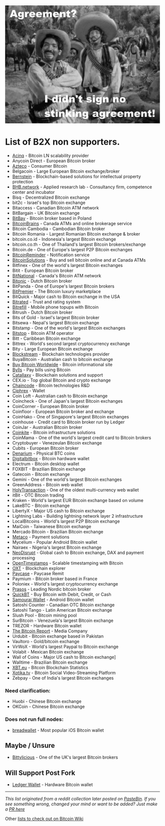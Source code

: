 
![](DG4IEcsUIAAje5w.jpg)

# List of B2X **non** supporters.

- [Acinq](https://acinq.co) - Bitcoin LN scalability provider
- Anycoin Direct - European Bitcoin broker
- [Azteco](https://azte.co) - Consumer Bitcoin
- Belgacoin - Large European Bitcoin exchange/broker
- [Bernstein](https://www.bernstein.io) - Blockchain-based solutions for intellectual property protection
- [BHB.network](http://bhb.network) - Applied research lab - Consultancy firm, competence center and incubator
- Bisq - Decentralized Bitcoin exchange
- bit2c - Israel's top Bitcoin exchange
- Bitaccess - Canadian Bitcoin ATM network
- BitBargain - UK Bitcoin exchange
- [BitBay](https://twitter.com/BitBayofficial/status/896085144913694720) - Bitcoin broker based in Poland
- [BitcoinBrains](http://bitcoinbrains.com) - Canada ATMs and online brokerage service
- Bitcoin Cambodia - Cambodian Bitcoin broker
- Bitcoin Romania - Largest Romanian Bitcoin exchange & broker
- bitcoin.co.id - Indonesia's largest Bitcoin exchange
- bitcoin.co.th - One of Thailand's largest Bitcoin brokers/exchange
- Bitcoin.de - One of Europe's largest P2P Bitcoin exchanges
- [BitcoinReminder](https://bitcoinreminder.com/informations/poli/) - Notification service
- [BitcoinSolutions](http://bitcoinsolutions.ca) - Buy and sell bitcoin online and at Canada ATMs
- Bitfinex - One of the world's largest Bitcoin exchanges
- Bitit - European Bitcoin broker
- [BitNational](https://bitnational.com) - Canada's Bitcoin ATM network
- [Bitonic](https://bitonic.nl/en/news/138/our-position-on-scaling-proposals) - Dutch Bitcoin broker
- BitPanda - One of Europe's largest Bitcoin brokers
- [BitPremier](https://bitpremier.com) - The Bitcoin luxury marketplace
- BitQuick - Major cash to Bitcoin exchange in the USA
- [Bitrated](https://medium.com/@shesek/why-i-dont-support-the-compromise-efforts-9d73a8cce6be) - Trust and rating system
- [Bitrefill](https://twitter.com/bitrefill/status/896300829841510400) - Mobile phone topups with Bitcoin
- Bitrush - Dutch Bitcoin broker
- Bits of Gold - Israel's largest Bitcoin broker
- Bitsewa - Nepal's largest Bitcoin exchange
- Bitstamp - One of the world's largest Bitcoin exchanges
- [Bitstop](https://twitter.com/bitstopofficial/status/895317733679669250) - Bitcoin ATM operator
- Bitt - Caribbean Bitcoin exchange
- Bittrex - World's second largest cryptocurrency exchange
- Bity - Large European Bitcoin exchange
- [Blockstream](http://blockstream.com) - Blockchain technologies provider
- BuyaBitcoin - Australian cash to bitcoin exchange
- [Buy Bitcoin Worldwide](https://www.buybitcoinworldwide.com/) - Bitcoin informational site
- [Bylls](https://twitter.com/francispouliot_/status/895682101911146497) - Pay bills using Bitcoin
- [Catallaxy](http://catallaxy.com) - Blockchain solutions and support
- CEX.io - Top global Bitcoin and crypto exchange
- [Chaincode](http://chaincode.com) - Bitcoin technologies R&D
- [Ciphrex](https://twitter.com/ciphrex/status/895161633005346817) - Wallet
- Coin Loft - Australian cash to Bitcoin exchange
- Coincheck - One of Japan's largest Bitcoin exchanges
- CoinCorner - European Bitcoin broker
- Coinfloor - European Bitcoin broker and exchange
- CoinHako - One of Singapore's largest Bitcoin exchanges
- coinhouse - Credit card to Bitcoin broker run by Ledger
- CoinJar - Australian Bitcoin broker
- [Coinkite](https://coinkite.com) - Bitcoin infrastructure solutions
- CoinMama - One of the world's largest credit card to Bitcoin brokers
- Cryptobuyer - Venezeulan Bitcoin exchange
- Cubits - European Bitcoin broker
- [Denarium](https://denarium.com) - Physical BTC coins
- [Digitalbitbox](http://digitalbitbox.com) - Bitcoin hardware wallet
- Electrum - Bitcoin desktop wallet
- FOXBIT - Brazilian Bitcoin exchange
- Gatecoin - Bitcoin exchange
- Gemini - One of the world's largest Bitcoin exchanges
- GreenAddress - Bitcoin web wallet
- [HolyTransaction](https://holytransaction.com) - One of the oldest multi-currency web wallet
- itBit - OTC Bitcoin trading
- Kraken - World's largest EUR Bitcoin exchange based on volume
- LakeBTC - Bitcoin exchange
- LibertyX - Major US cash to Bitcoin exchange
- Lightning Labs - Building lightning network layer 2 infrastructure
- LocalBitcoins - World's largest P2P Bitcoin exchange
- MaiCoin - Taiwanese Bitcoin exchange
- Mercado Bitcoin - Brazilian Bitcoin exchange
- [Metaco](https://metaco.com) - Payment solutions
- Mycelium - Popular Android Bitcoin wallet
- Nairaex - Nigeria's largest Bitcoin exchange
- [NeoDisrupt](https://neodisrupt.com) - Global cash to Bitcoin exchange, DAX and payment processing
- [OpenTimestamps](https://opentimestamps.org) - Scalable timestamping with Bitcoin
- [OXT](https://oxt.me) - Blockchain explorer
- [Paycase](https://paycase.com) - Paycase Remit
- Paymium - Bitcoin broker based in France
- Poloniex - World's largest cryptocurrency exchange
- [Prasos](https://twitter.com/technom4ge/status/895679121803685888) - Leading Nordic bitcoin broker
- [QuickBT](https://twitter.com/QuickBT/status/899159626725302272) - Buy Bitcoin with Debit, Credit, or Cash
- [Samourai Wallet](https://samouraiwallet.com) - Android Bitcoin wallet
- Satoshi Counter - Canadian OTC Bitcoin exchange
- Satoshi Tango - Latin American Bitcoin exchange
- Slush Pool - Bitcoin mining pool
- SurBitcoin - Venezuela's largest Bitcoin exchange
- TREZOR - Hardware Bitcoin wallet
- [The Bitcoin Report](http://www.thebitcoinreport.nl/) - Media Company
- Urdubit - Bitcoin exchange based in Pakistan
- Vaultoro - Gold/bitcoin exchange
- VirWoX - World's largest Paypal to Bitcoin exchange
- Volabit - Mexican Bitcoin exchange
- Wall of Coins - Major US cash to Bitcoin exchange]
- Walltime - Brazilian Bitcoin exchange
- [XBT.eu](https://www.xbt.eu) - Bitcoin Blockchain Statistics
- [Xotika.tv](https://twitter.com/bitcoinerrorlog/status/895335674471043073) - Bitcoin Social Video-Streaming Platform
- Zebpay - One of India's largest Bitcoin exchanges

### Need clarification:

- Huobi - Chinese Bitcoin exchange
- OKCoin - Chinese Bitcoin exchange

### Does not run full nodes:

- [breadwallet](https://twitter.com/breadwalletapp/status/895368562096955392) - Most popular iOS Bitcoin wallet

## Maybe / Unsure

- [Bittylicious](https://twitter.com/Bittylicious_/status/896052556140380160) - One of the UK's largest Bitcoin brokers

## Will Support Post Fork

- [Ledger Wallet](https://twitter.com/BTChip/status/896056752948486148) - Hardware Bitcoin wallet

---
*This list originated from a reddit collection later posted on [PasteBin](https://pastebin.com/ek5V1grM).
If you see something wrong, changed your mind or want to be added? Just make a [PR here](https://github.com/nob2x/nob2x/pulls)*

Other [lists to check out on Bitcoin Wiki](https://en.bitcoin.it/wiki/Segwit_support)
